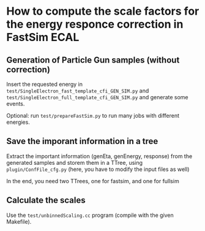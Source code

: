# How to compute the scale factors for the energy responce correction in FastSim ECAL

## Generation of Particle Gun samples (without correction)

Insert the requested energy in `test/SingleElectron_fast_template_cfi_GEN_SIM.py`
and `test/SingleElectron_full_template_cfi_GEN_SIM.py` and generate some events.

Optional: run `test/prepareFastSim.py` to run many jobs with different energies.

## Save the imporant information in a tree

Extract the important information (genEta, genEnergy, response) from the generated samples
and storem them in a TTree, using `plugin/ConfFile_cfg.py` (here, you have to modify the input files as well)

In the end, you need two TTrees, one for fastsim, and one for fullsim

## Calculate the scales

Use the `test/unbinnedScaling.cc` program (compile with the given Makefile).

